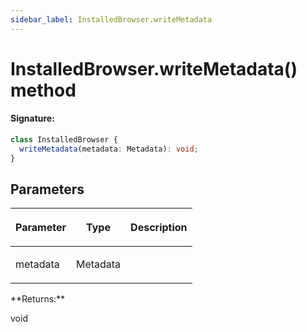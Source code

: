 ```yaml
---
sidebar_label: InstalledBrowser.writeMetadata
---
```


# InstalledBrowser.writeMetadata() method

#### Signature:

```typescript
class InstalledBrowser {
  writeMetadata(metadata: Metadata): void;
}
```

## Parameters

<table><thead><tr><th>

Parameter

</th><th>

Type

</th><th>

Description

</th></tr></thead>
<tbody><tr><td>

metadata

</td><td>

Metadata

</td><td>

</td></tr>
</tbody></table>
**Returns:**

void
